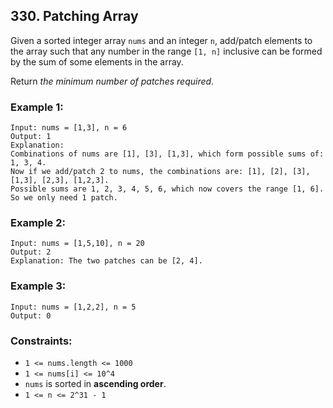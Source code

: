 ## 330. Patching Array

Given a sorted integer array ```nums``` and an integer ```n```, add/patch elements to the array such that any number in the range ```[1, n]``` inclusive can be formed by the sum of some elements in the array.

Return *the minimum number of patches required*.

### Example 1:
```
Input: nums = [1,3], n = 6
Output: 1
Explanation:
Combinations of nums are [1], [3], [1,3], which form possible sums of: 1, 3, 4.
Now if we add/patch 2 to nums, the combinations are: [1], [2], [3], [1,3], [2,3], [1,2,3].
Possible sums are 1, 2, 3, 4, 5, 6, which now covers the range [1, 6].
So we only need 1 patch.
```
### Example 2:
```
Input: nums = [1,5,10], n = 20
Output: 2
Explanation: The two patches can be [2, 4].
```
### Example 3:
```
Input: nums = [1,2,2], n = 5
Output: 0
```

### Constraints:

* ```1 <= nums.length <= 1000```
* ```1 <= nums[i] <= 10^4```
* ```nums``` is sorted in **ascending order**.
* ```1 <= n <= 2^31 - 1```